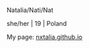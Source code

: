Natalia/Nati/Nat

she/her | 19 | Poland

My page: [nxtalia.github.io](https://nxtalia.github.io/)

<!---
nxtalia/nxtalia is a ✨ special ✨ repository because its `README.md` (this file) appears on your GitHub profile.
You can click the Preview link to take a look at your changes.

- <!---: FX, Effects, AMVs, MEPs (Multi-Editor Projects), DaVinci Resolve
 - Fav genres: Fantasy, Action, Thrillers, Mystery, Sci-Fi
 - Fav books: Ranger's Aprrentice, Six of Crows, PJO, HOO & Kane Chronicles, A Darker Shade of Magic, A Deadly Education, Three Dark Crowns, Millenium's Rule
 - Fav anime: 86, Violet Evergarden, Owari no Seraph, New Game!
 - Fav cartoons: Infinity Train, The Owl House, RWBY, Tabaluga, W.I.T.C.H.
 - Fav webtoons/manhwas: School Bus Graveyard, Jungle Juice, Senorita Cometa, Realta, Pyramid Game, Ghost Theater
 - Fav games: Genshin Impact, Honkai Impact 3rd, Honkai Star Rail, Among Us
 - Drawing: Character Design, Original Characters, Art RPG, ToyHouse, ArtFight, Creating a webcomic, Both digital & traditional, Markers, Oil Pastels
 - Math, Informatics, puzzles

--->
